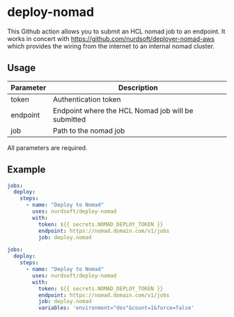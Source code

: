 # deploy-nomad

This Github action allows you to submit an HCL nomad job to an endpoint. It works in concert with https://github.com/nurdsoft/deployer-nomad-aws which provides the wiring from the internet to an internal nomad cluster.

## Usage

| Parameter | Description |
|-----------|-------------|
| token | Authentication token |
| endpoint |  Endpoint where the HCL Nomad job will be submitted |
| job | Path to the nomad job |

All parameters are required.

## Example

```yaml
jobs:
  deploy:
    steps:
      - name: "Deploy to Nomad"
        uses: nurdsoft/deploy-nomad
        with:
          token: ${{ secrets.NOMAD_DEPLOY_TOKEN }}
          endpoint: https://nomad.domain.com/v1/jobs
          job: deploy.nomad
```

```yaml
jobs:
  deploy:
    steps:
      - name: "Deploy to Nomad"
        uses: nurdsoft/deploy-nomad
        with:
          token: ${{ secrets.NOMAD_DEPLOY_TOKEN }}
          endpoint: https://nomad.domain.com/v1/jobs
          job: deploy.nomad
          variables: 'environment="dev"&count=1&force=false'
```